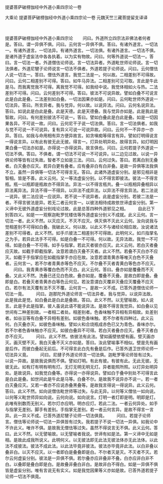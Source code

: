 提婆菩萨破楞伽经中外道小乘四宗论一卷


大乘论
提婆菩萨破楞伽经中外道小乘四宗论一卷
元魏天竺三藏菩提留支译译


　　

提婆菩萨破楞伽经中外道小乘四宗论
　　问曰。外道所立四宗法非佛法者何者是。答曰。谓一异俱不俱。问曰。云何言一异俱不俱。答曰。有诸外道言。一切法一。有诸外道言。一切法异。有诸外道言。一切法俱。有诸外道言。一切法不俱。是诸外道于虚妄法中各各执着。以为实有物故。问曰。何等外道说一切法一。答曰。言一切法一者。外道僧佉论师说。言一切法异者。外道毗世师论师说。言一切法俱者。外道尼犍子论师说言一切法不俱者。外道若提子论师说。问曰。云何僧佉人说一切法一。答曰。僧佉外道言。我觉二法是一。何以故。二相差别不可得故。问曰。云何二相差别不可得。答曰。如牛马异法。二相差别可见可取。言此是牛此是马。而我离觉我不可得。离我觉不可得。如我经中说。我觉体相如火与热。二法差别不可得。问曰。云何差别不可得。答曰。彼法不可说异故。譬如白叠不可说言此是白此是叠。二法差别如白叠。一切法因果亦如是。问曰。云何毗世师外道说一切法异。答曰。所言异者。我与觉异。何以故。以说异法。问曰。云何名说异法。答曰。如说此是白此是叠。此是天德。此是天德叠。我与觉异亦如是。此是我此是智故。问曰。有何差别彼法不可说一。答曰。譬如白叠此是白此是叠。如是一切因果各异。不可说一故。问曰。云何尼干子说一切法俱。答曰。言一切法俱者。如我与觉不可说一不可说异。复有异义可说一可说异故。问曰。云何不一不异亦一亦异。答曰。如我与命用相有异方便异故言。如贪嗔痴等得言有异。譬如灯明得说言一得说言异。以有此有彼无此无彼。得言一。灯异处明异处。故得言异。如灯明因果白叠一切法亦如是。亦得说一亦得说异。故言俱也。问曰。云何若提子外道说一切法不俱。答曰。不俱者。谓一切法不可说一不可说异。以二边见过故。以说一异俱论师等皆有过失故。智者不立如是三法。问曰。云何过失。答曰。若离白别无叠者。白灭叠亦应灭。若异白更有叠者。应有叠非白有白非叠。是故一异俱等法我俱不立。虽然一异俱等一切法不可得言无。答曰。此诸外道虚妄分别。是邪见相非是智相。皆是不善。此义云何。又一等法虚妄分别。以不得言即彼法。彼法一不得言瓶。瓶一以瓶即是瓶故亦不得异法。异法一以不得言瓶共。叠一以瓶相异叠相异以异法离异法。异法不得一不得异。以异法不成异法。以异法不得言异法。若二法说一说异。彼二法应说一应说异。若不说一不说异者。此是虚妄分别。若彼二法是一者。不得言彼法是异。若无二者云何言一。以彼法相待成故依世谛虚妄分别。第一义谛中无彼外道虚妄分别戏论过故。此是总答四种外道邪见之相。
　　自此已下别答四义。如是一一观察迦毗罗忧楼佉等外道虚妄分别义不成就。此义云何。言一切法一者。此义不然。以灭应灭。不灭不应灭。俱灭俱不灭此义云何。汝向说我与觉相差别不可得如白叠。我破此义。何以故。以此义不与诸经论相应故。汝说诸法差别不可得者。此义不然。如手爪彼法二相差别不可得故。此明何义。如爪指掌名之为手。若异此法手不可得。如是白叠一不可得。何以故。无异法故。我觉一不可得。如是白叠一不可得。如手与指掌。若此灭者彼亦应灭。此义云何。若白灭者叠应灭故。如截手即截指掌。汝意若谓白灭叠不灭者。此义不然。若叠不灭白亦不应灭。如截于手指掌应在如截指掌手亦应在故。汝意若谓青黄赤等唯灭白色不灭叠者。云何言一。若不尔者青黄赤等色不应灭。不尔叠不灭者青黄白等色亦不应灭。
　　问曰。我青黄赤等覆白色而不灭白。此义云何。答曰。叠亦如是覆叠而不灭叠。又此义不然。洗叠已还见白色故。叠亦如是。覆叠不灭叠。是故白即是叠。叠即是白。若叠灭者青黄赤白等色云何见。若汝意谓白灭覆非灭叠应灭覆叠不应灭白。若尔有法灭覆有法不灭不覆。云何言一。是故一义不成。已答外道僧佉论师一切法一竟。
　　问曰。迦那陀外道论师言一切法异者。我与觉异。以说异法故。此是我此是觉。如白叠此是白此是叠故。答曰。此义不然。以无譬喻故。如人说言。此是手此是指掌。彼人虽说此语不能说异法。是故不得言我觉异。如白叠以见世间有二种差别故。一者相二者处。相差别者。色香味触不异相有异相故。处差别者。如谷豆等有白叠不异相有差别。如彼色香味触。若不尔者有四种过。此义云何。白灭叠亦灭。如彼色香味触。譬如火和合烧瓶成赤色已又为青色。香味亦尔。若不尔者色香味触亦不应灭。如彼白叠异不可得。若白灭者叠亦应灭。叠不灭者白亦不应灭。
　　问曰。此义不然。依彼法有此法。譬如画壁依壁有画。壁灭画亦灭。画灭壁不灭。我白灭叠不灭义亦如是。答曰。汝此譬喻事不相似。壁是先有画是后作。而彼白叠起无前后。不可得言此白先有叠是后作。已答外道卫世师论师一切法异义竟。
　　问曰。尼揵子外道论师言一切法俱。迦毗罗等论师皆有过失。以说一异故。是故我说俱而不俱。譬如灯明。有此有彼。有彼有此。无此无彼。无彼无此。如有灯有明有明有灯。无灯无明无明无灯。异者能照所照。以灯异处明异处。是故说异。如我觉白叠等。亦得说一亦得说异。譬如白于叠中别处不可得言此是白此是叠。如世间此是牛此是马等。白叠不尔。是故我不说异亦不说一。若一者白灭叠应灭。又若一者亦不应说赤叠黑叠等。是故我言得说一得说异。此义云何。答曰。此义不然。如向说僧佉毗世师等过失。与此无异。以何等义僧佉一如向说。以何等义毗世师异如向说。云何向说。如向说言。灯明一者灯即是明。明即是灯。此唯有别数而无别义。若尔灯亦应明。明亦应灯。若此二法。一者云何异处。如手与指掌无差别。脚手有差别。手指掌无差别。若一者云何言异。是故不得言一言异。此一异义不成。已答外道尼犍子论师一切法俱竟。
　　问曰。若提子论师言。僧佉等论师说一切法一异俱皆有过失。我若提子不说一切法一异俱。如我论中不许此义。唯许不俱。是故我无僧佉等过失。虽然不得说言无不俱。此义云何。答曰。此义不然。以无譬喻故。以无譬喻者我说。世谛有如是法。第一义谛中无如是相。是故此成我所说义。此明何义。以无彼法即无此法无彼法体亦无此法体。以此法不成彼法。彼法不成此法。以此法毕竟非彼法。彼法亦毕竟非此法。以白非叠以叠非白。以灭不应灭。以一者即白是叠叠即是白。不尔者灭是灭。不灭者不灭。若尔云何虚妄分别。彼法是一异俱不俱。若尔叠亦应非叠非不叠。白亦应非白非不白。以叠即是叠白即是白。是故叠非叠白非白。是故非白不得白。如是一异俱不俱皆是虚妄分别。唯有言说无有实义。如是我觉因果等义亦如是故。已答外道若提子论师一切法不俱竟。

 
